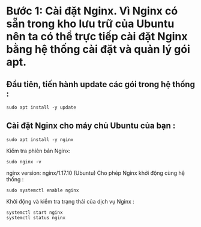 # Bước 1: Cài đặt Nginx. Vì Nginx có sẵn trong kho lưu trữ của Ubuntu nên ta có thể trực tiếp cài đặt Nginx bằng hệ thống cài đặt và quản lý gói apt.
## Đầu tiên, tiến hành update các gói trong hệ thống :

`sudo apt install -y update`

## Cài đặt Nginx cho máy chủ Ubuntu của bạn :

`sudo apt install -y nginx`

Kiểm tra phiên bản Nginx:

`sudo nginx -v`

nginx version: nginx/1.17.10 (Ubuntu)
Cho phép Nginx khởi động cùng hệ thống :

`sudo systemctl enable nginx`

Khởi động và kiểm tra trạng thái của dịch vụ Nginx :
```
systemctl start nginx 
systemctl status nginx
```

